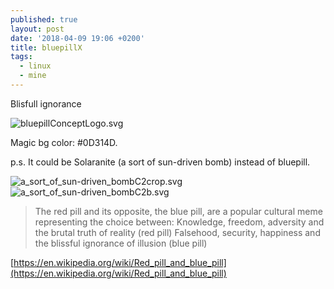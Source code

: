 ```yaml
---
published: true
layout: post
date: '2018-04-09 19:06 +0200'
title: bluepillX
tags:
  - linux
  - mine
---
```

Blisfull ignorance

![bluepillConceptLogo.svg]({{site.baseurl}}/media/bluepillConceptLogo.svg)

Magic bg color: #0D314D.

p.s. It could be Solaranite (a sort of sun-driven bomb) instead of bluepill.

![a_sort_of_sun-driven_bombC2crop.svg]({{site.baseurl}}/media/a_sort_of_sun-driven_bombC2crop.svg)
![a_sort_of_sun-driven_bombC2b.svg]({{site.baseurl}}/media/a_sort_of_sun-driven_bombC2b.svg)

> The red pill and its opposite, the blue pill, are a popular cultural meme representing the choice between:
>    Knowledge, freedom, adversity and the brutal truth of reality (red pill)
>    Falsehood, security, happiness and the blissful ignorance of illusion (blue pill)

[https://en.wikipedia.org/wiki/Red_pill_and_blue_pill](https://en.wikipedia.org/wiki/Red_pill_and_blue_pill)

